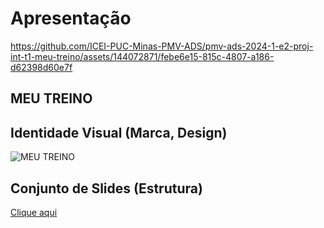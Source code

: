 # Apresentação






https://github.com/ICEI-PUC-Minas-PMV-ADS/pmv-ads-2024-1-e2-proj-int-t1-meu-treino/assets/144072871/febe6e15-815c-4807-a186-d62398d60e7f





## MEU TREINO


## Identidade Visual (Marca, Design)

![MEU TREINO](https://github.com/ICEI-PUC-Minas-PMV-ADS/pmv-ads-2024-1-e2-proj-int-t1-meu-treino/assets/144072871/6ae54eb3-e276-4b3e-9cd7-85f7aae75212)




## Conjunto de Slides (Estrutura)
[Clique aqui](https://github.com/user-attachments/files/15948188/Slide.pdf)
##
